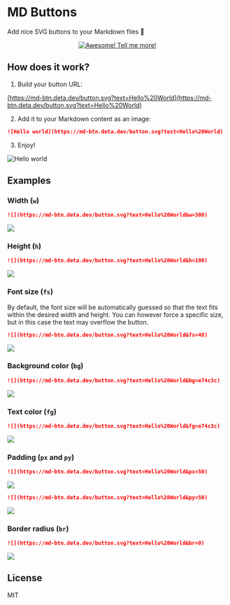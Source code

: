 # MD Buttons

Add nice SVG buttons to your Markdown files 🎨

<p align="center">
    <a href="#how-does-it-work">
        <img src="https://md-btn.deta.dev/button.svg?text=Awesome%20%F0%9F%9A%80%20Tell%20me%20more!&w=250&px=40&py=40" alt="Awesome! Tell me more!">
    </a>
</p>

## How does it work?

1. Build your button URL:

[https://md-btn.deta.dev/button.svg?text=Hello%20World](https://md-btn.deta.dev/button.svg?text=Hello%20World)

2. Add it to your Markdown content as an image:

```md
![Hello world](https://md-btn.deta.dev/button.svg?text=Hello%20World)
```

3. Enjoy!

![Hello world](https://md-btn.deta.dev/button.svg?text=Hello%20World)

## Examples

### Width (`w`)

```md
![](https://md-btn.deta.dev/button.svg?text=Hello%20World&w=300)
```

![](https://md-btn.deta.dev/button.svg?text=Hello%20World&w=300)

### Height (`h`)

```md
![](https://md-btn.deta.dev/button.svg?text=Hello%20World&h=100)
```

![](https://md-btn.deta.dev/button.svg?text=Hello%20World&h=100)

### Font size (`fs`)

By default, the font size will be automatically guessed so that the text fits within the desired width and height. You can however force a specific size, but in this case the text may overflow the button.

```md
![](https://md-btn.deta.dev/button.svg?text=Hello%20World&fs=48)
```

![](https://md-btn.deta.dev/button.svg?text=Hello%20World&fs=48)

### Background color (`bg`)

```md
![](https://md-btn.deta.dev/button.svg?text=Hello%20World&bg=e74c3c)
```

![](https://md-btn.deta.dev/button.svg?text=Hello%20World&bg=e74c3c)

### Text color (`fg`)

```md
![](https://md-btn.deta.dev/button.svg?text=Hello%20World&fg=e74c3c)
```

![](https://md-btn.deta.dev/button.svg?text=Hello%20World&fg=e74c3c)

### Padding (`px` and `py`)

```md
![](https://md-btn.deta.dev/button.svg?text=Hello%20World&px=50)
```

![](https://md-btn.deta.dev/button.svg?text=Hello%20World&px=50)

```md
![](https://md-btn.deta.dev/button.svg?text=Hello%20World&py=50)
```

![](https://md-btn.deta.dev/button.svg?text=Hello%20World&py=50)

### Border radius (`br`)

```md
![](https://md-btn.deta.dev/button.svg?text=Hello%20World&br=0)
```

![](https://md-btn.deta.dev/button.svg?text=Hello%20World&br=0)

## License

MIT
